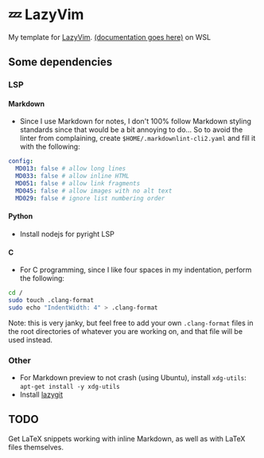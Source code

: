 # 💤 LazyVim

My template for [LazyVim](https://github.com/LazyVim/LazyVim). [(documentation goes here)](https://lazyvim.github.io/installation) on WSL

## Some dependencies

### LSP

#### Markdown

- Since I use Markdown for notes, I don't 100% follow Markdown styling standards since that would be a bit annoying to do... So to avoid the linter from complaining, create `$HOME/.markdownlint-cli2.yaml` and fill it with the following:

```yaml
config:
  MD013: false # allow long lines
  MD033: false # allow inline HTML
  MD051: false # allow link fragments
  MD045: false # allow images with no alt text
  MD029: false # ignore list numbering order
```

#### Python

- Install nodejs for pyright LSP

#### C

- For C programming, since I like four spaces in my indentation, perform the following:

```bash
cd /
sudo touch .clang-format
sudo echo "IndentWidth: 4" > .clang-format
```

Note: this is very janky, but feel free to add your own `.clang-format` files in the root directories
of whatever you are working on, and that file will be used instead.

### Other

- For Markdown preview to not crash (using Ubuntu), install `xdg-utils`: `apt-get install -y xdg-utils`
- Install [lazygit](https://github.com/jesseduffield/lazygit#ubuntu)

## TODO

Get LaTeX snippets working with inline Markdown, as well as with LaTeX files themselves.
